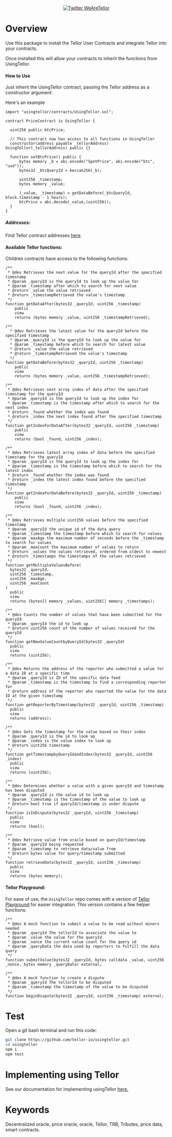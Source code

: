 <p align="center">
  <a href='https://twitter.com/WeAreTellor'>
    <img src= 'https://img.shields.io/twitter/url/http/shields.io.svg?style=social' alt='Twitter WeAreTellor' />
  </a>
</p>


# Overview

Use this package to install the Tellor User Contracts and integrate Tellor into your contracts.

Once installed this will allow your contracts to inherit the functions from UsingTellor.

#### How to Use
Just inherit the UsingTellor contract, passing the Tellor address as a constructor argument:

Here's an example
```solidity
import "usingtellor/contracts/UsingTellor.sol";

contract PriceContract is UsingTellor {

  uint256 public btcPrice;

  // This contract now has access to all functions in UsingTellor
  constructor(address payable _tellorAddress) UsingTellor(_tellorAddress) public {}

  function setBtcPrice() public {
      bytes memory _b = abi.encode("SpotPrice", abi.encode("btc", "usd"));
      bytes32 _btcQueryId = keccak256(_b);

      uint256 _timestamp;
      bytes memory _value;

      (_value, _timestamp) = getDataBefore(_btcQueryId, block.timestamp - 1 hours);
      btcPrice = abi.decode(_value,(uint256));
  }
}
```
##### Addresses:

Find Tellor contract addresses [here](https://docs.tellor.io/tellor/the-basics/contracts-reference).


#### Available Tellor functions:

Children contracts have access to the following functions:

```solidity
/**
 * @dev Retrieves the next value for the queryId after the specified timestamp
 * @param _queryId is the queryId to look up the value for
 * @param _timestamp after which to search for next value
 * @return _value the value retrieved
 * @return _timestampRetrieved the value's timestamp
 */
function getDataAfter(bytes32 _queryId, uint256 _timestamp)
    public
    view
    returns (bytes memory _value, uint256 _timestampRetrieved);

/**
  * @dev Retrieves the latest value for the queryId before the specified timestamp
  * @param _queryId is the queryId to look up the value for
  * @param _timestamp before which to search for latest value
  * @return _value the value retrieved
  * @return _timestampRetrieved the value's timestamp
  */
function getDataBefore(bytes32 _queryId, uint256 _timestamp)
    public
    view
    returns (bytes memory _value, uint256 _timestampRetrieved);

/**
 * @dev Retrieves next array index of data after the specified timestamp for the queryId
 * @param _queryId is the queryId to look up the index for
 * @param _timestamp is the timestamp after which to search for the next index
 * @return _found whether the index was found
 * @return _index the next index found after the specified timestamp
 */
function getIndexForDataAfter(bytes32 _queryId, uint256 _timestamp)
    public
    view
    returns (bool _found, uint256 _index);

/**
 * @dev Retrieves latest array index of data before the specified timestamp for the queryId
 * @param _queryId is the queryId to look up the index for
 * @param _timestamp is the timestamp before which to search for the latest index
 * @return _found whether the index was found
 * @return _index the latest index found before the specified timestamp
 */
function getIndexForDataBefore(bytes32 _queryId, uint256 _timestamp)
    public
    view
    returns (bool _found, uint256 _index);

/**
 * @dev Retrieves multiple uint256 values before the specified timestamp
 * @param _queryId the unique id of the data query
 * @param _timestamp the timestamp before which to search for values
 * @param _maxAge the maximum number of seconds before the _timestamp to search for values
 * @param _maxCount the maximum number of values to return
 * @return _values the values retrieved, ordered from oldest to newest
 * @return _timestamps the timestamps of the values retrieved
 */
function getMultipleValuesBefore(
  bytes32 _queryId,
  uint256 _timestamp,
  uint256 _maxAge,
  uint256 _maxCount
)
  public
  view
  returns (bytes[] memory _values, uint256[] memory _timestamps);

/**
 * @dev Counts the number of values that have been submitted for the queryId
 * @param _queryId the id to look up
 * @return uint256 count of the number of values received for the queryId
 */
function getNewValueCountbyQueryId(bytes32 _queryId)
  public
  view
  returns (uint256);

/**
 * @dev Returns the address of the reporter who submitted a value for a data ID at a specific time
 * @param _queryId is ID of the specific data feed
 * @param _timestamp is the timestamp to find a corresponding reporter for
 * @return address of the reporter who reported the value for the data ID at the given timestamp
 */
function getReporterByTimestamp(bytes32 _queryId, uint256 _timestamp)
  public
  view
  returns (address);

/**
 * @dev Gets the timestamp for the value based on their index
 * @param _queryId is the id to look up
 * @param _index is the value index to look up
 * @return uint256 timestamp
 */
function getTimestampbyQueryIdandIndex(bytes32 _queryId, uint256 _index)
  public
  view
  returns (uint256);

/**
 * @dev Determines whether a value with a given queryId and timestamp has been disputed
 * @param _queryId is the value id to look up
 * @param _timestamp is the timestamp of the value to look up
 * @return bool true if queryId/timestamp is under dispute
 */
function isInDispute(bytes32 _queryId, uint256 _timestamp)
  public
  view
  returns (bool);

/**
 * @dev Retrieve value from oracle based on queryId/timestamp
 * @param _queryId being requested
 * @param _timestamp to retrieve data/value from
 * @return bytes value for query/timestamp submitted
 */
function retrieveData(bytes32 _queryId, uint256 _timestamp)
  public
  view
  returns (bytes memory);
```


#### Tellor Playground:

For ease of use, the  `UsingTellor`  repo comes with a version of [Tellor Playground](https://github.com/tellor-io/TellorPlayground) for easier integration. This version contains a few helper functions:

```solidity
/**
 * @dev A mock function to submit a value to be read without miners needed
 * @param _queryId The tellorId to associate the value to
 * @param _value the value for the queryId
 * @param _nonce the current value count for the query id
 * @param _queryData the data used by reporters to fulfill the data query
 */
function submitValue(bytes32 _queryId, bytes calldata _value, uint256 _nonce, bytes memory _queryData) external;

/**
 * @dev A mock function to create a dispute
 * @param _queryId The tellorId to be disputed
 * @param _timestamp the timestamp of the value to be disputed
 */
function beginDispute(bytes32 _queryId, uint256 _timestamp) external;
```


# Test
Open a git bash terminal and run this code:

```bash
git clone https://github.com/tellor-io/usingtellor.git
cd usingtellor
npm i
npm test
```

# Implementing using Tellor
See our documentation for implementing usingTellor [here.](https://docs.tellor.io/tellor/getting-data/introduction)

# Keywords

Decentralized oracle, price oracle, oracle, Tellor, TRB, Tributes, price data, smart contracts.
